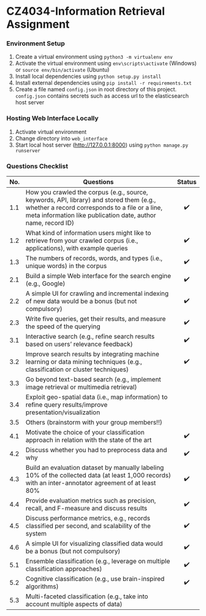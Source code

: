 # CZ4034-Information Retrieval Assignment

### Environment Setup
1. Create a virtual environment using `python3 -m virtualenv env`
2. Activate the virtual environment using `env\scripts\activate` (Windows) or `source env/bin/activate` (Ubuntu)
3. Install local dependencies using `python setup.py install`
4. Install external dependencies using `pip install -r requirements.txt`
5. Create a file named `config.json` in root directory of this project. `config.json` contains secrets such as access url to the elasticsearch host server

### Hosting Web Interface Locally
1. Activate virtual environment
2. Change directory into `web_interface`
3. Start local host server (http://127.0.0.1:8000) using `python manage.py runserver`

### Questions Checklist
| No. |                                                                                                  Questions                                                                                                 |   Status         |
|-----|------------------------------------------------------------------------------------------------------------------------------------------------------------------------------------------------------------|:----------------:|
| 1.1 | How you crawled the corpus (e.g., source, keywords, API, library) and stored them (e.g., whether a record corresponds to a file or a line, meta information like publication date, author name, record ID) |:heavy_check_mark:|
| 1.2 | What kind of information users might like to retrieve from your crawled corpus (i.e., applications), with example queries                                                                                  |:heavy_check_mark:|
| 1.3 | The numbers of records, words, and types (i.e., unique words) in the corpus                                                                                                                                |:heavy_check_mark:|
| 2.1 | Build a simple Web interface for the search engine (e.g., Google)                                                                                                                                          |:heavy_check_mark:|
| 2.2 | A simple UI for crawling and incremental indexing of new data would be a bonus (but not compulsory)                                                                                                        |:heavy_check_mark:|
| 2.3 | Write five queries, get their results, and measure the speed of the querying                                                                                                                               |:heavy_check_mark:|
| 3.1 | Interactive search (e.g., refine search results based on users’ relevance feedback)                                                                                                                        |:heavy_check_mark:|
| 3.2 | Improve search results by integrating machine learning or data mining techniques (e.g., classification or cluster techniques)                                                                              |:heavy_check_mark:|
| 3.3 | Go beyond text-based search (e.g., implement image retrieval or multimedia retrieval)                                                                                                                      ||
| 3.4 | Exploit geo-spatial data (i.e., map information) to refine query results/improve presentation/visualization                                                                                                ||
| 3.5 | Others (brainstorm with your group members!!)                                                                                                                                                              ||
| 4.1 | Motivate the choice of your classification approach in relation with the state of the art                                                                                                                  |:heavy_check_mark:|
| 4.2 | Discuss whether you had to preprocess data and why                                                                                                                                                         |:heavy_check_mark:|
| 4.3 | Build an evaluation dataset by manually labeling 10% of the collected data (at least 1,000 records) with an inter-annotator agreement of at least 80%                                                      |:heavy_check_mark:|
| 4.4 | Provide evaluation metrics such as precision, recall, and F-measure and discuss results                                                                                                                    |:heavy_check_mark:|
| 4.5 | Discuss performance metrics, e.g., records classified per second, and scalability of the system                                                                                                            |:heavy_check_mark:|
| 4.6 | A simple UI for visualizing classified data would be a bonus (but not compulsory)                                                                                                                          |:heavy_check_mark:|
| 5.1 | Ensemble classification (e.g., leverage on multiple classification approaches)                                                                                                                             |:heavy_check_mark:|
| 5.2 | Cognitive classification (e.g., use brain-inspired algorithms)                                                                                                                                             |:heavy_check_mark:|
| 5.3 | Multi-faceted classification (e.g., take into account multiple aspects of data)                                                                                                                            ||    
